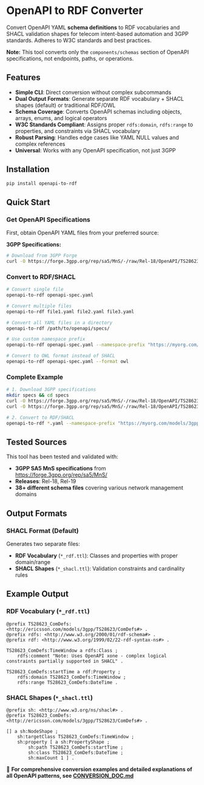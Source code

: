 # OpenAPI to RDF Converter

Convert OpenAPI YAML **schema definitions** to RDF vocabularies and SHACL validation shapes for telecom intent-based automation and 3GPP standards. Adheres to W3C standards and best practices.

**Note:** This tool converts only the `components/schemas` section of OpenAPI specifications, not endpoints, paths, or operations.

## Features

- **Simple CLI**: Direct conversion without complex subcommands
- **Dual Output Formats**: Generate separate RDF vocabulary + SHACL shapes (default) or traditional RDF/OWL
- **Schema Coverage**: Converts OpenAPI schemas including objects, arrays, enums, and logical operators
- **W3C Standards Compliant**: Assigns proper `rdfs:domain`, `rdfs:range` to properties, and constraints via SHACL vocabulary
- **Robust Parsing**: Handles edge cases like YAML NULL values and complex references
- **Universal**: Works with any OpenAPI specification, not just 3GPP

## Installation

```bash
pip install openapi-to-rdf
```

## Quick Start

### Get OpenAPI Specifications

First, obtain OpenAPI YAML files from your preferred source:

**3GPP Specifications:**
```bash
# Download from 3GPP Forge
curl -O https://forge.3gpp.org/rep/sa5/MnS/-/raw/Rel-18/OpenAPI/TS28623_ComDefs.yaml
```


### Convert to RDF/SHACL

```bash
# Convert single file
openapi-to-rdf openapi-spec.yaml

# Convert multiple files
openapi-to-rdf file1.yaml file2.yaml file3.yaml

# Convert all YAML files in a directory
openapi-to-rdf /path/to/openapi/specs/

# Use custom namespace prefix
openapi-to-rdf openapi-spec.yaml --namespace-prefix "https://myorg.com/models/"

# Convert to OWL format instead of SHACL
openapi-to-rdf openapi-spec.yaml --format owl
```

### Complete Example

```bash
# 1. Download 3GPP specifications
mkdir specs && cd specs
curl -O https://forge.3gpp.org/rep/sa5/MnS/-/raw/Rel-18/OpenAPI/TS28623_ComDefs.yaml
curl -O https://forge.3gpp.org/rep/sa5/MnS/-/raw/Rel-18/OpenAPI/TS28623_GenericNrm.yaml

# 2. Convert to RDF/SHACL
openapi-to-rdf *.yaml --namespace-prefix "https://myorg.com/models/3gpp/"
```

## Tested Sources

This tool has been tested and validated with:
- **3GPP SA5 MnS specifications** from https://forge.3gpp.org/rep/sa5/MnS/
- **Releases**: Rel-18, Rel-19
- **38+ different schema files** covering various network management domains

## Output Formats

### SHACL Format (Default)

Generates two separate files:
- **RDF Vocabulary** (`*_rdf.ttl`): Classes and properties with proper domain/range
- **SHACL Shapes** (`*_shacl.ttl`): Validation constraints and cardinality rules


## Example Output

### RDF Vocabulary (`*_rdf.ttl`)
```turtle
@prefix TS28623_ComDefs: <http://ericsson.com/models/3gpp/TS28623/ComDefs#> .
@prefix rdfs: <http://www.w3.org/2000/01/rdf-schema#> .
@prefix rdf: <http://www.w3.org/1999/02/22-rdf-syntax-ns#> .

TS28623_ComDefs:TimeWindow a rdfs:Class ;
    rdfs:comment "Note: Uses OpenAPI xone - complex logical constraints partially supported in SHACL" .

TS28623_ComDefs:startTime a rdf:Property ;
    rdfs:domain TS28623_ComDefs:TimeWindow ;
    rdfs:range TS28623_ComDefs:DateTime .
```

### SHACL Shapes (`*_shacl.ttl`)
```turtle
@prefix sh: <http://www.w3.org/ns/shacl#> .
@prefix TS28623_ComDefs: <http://ericsson.com/models/3gpp/TS28623/ComDefs#> .

[] a sh:NodeShape ;
    sh:targetClass TS28623_ComDefs:TimeWindow ;
    sh:property [ a sh:PropertyShape ;
        sh:path TS28623_ComDefs:startTime ;
        sh:class TS28623_ComDefs:DateTime ;
        sh:maxCount 1 ] .
```

📖 **For comprehensive conversion examples and detailed explanations of all OpenAPI patterns, see [CONVERSION_DOC.md](CONVERSION_DOC.md)**

